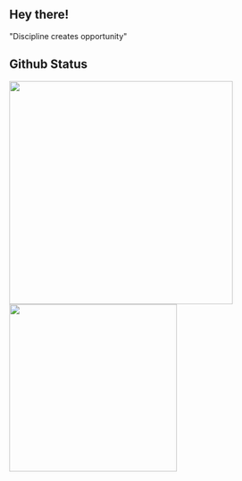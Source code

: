 ## Hey there!

"Discipline creates opportunity"

## Github Status

<div>
  <img align="left" src="https://github-readme-stats.vercel.app/api/?username=renancx&show_icons=true&theme=dark&title_color=6c5ddf&text_color=ffffff" width="400"/>
  <img align="left" src="https://github-readme-stats.vercel.app/api/top-langs/?username=renancx&show_icons=true&theme=dark&title_color=6c5ddf&text_color=ffffff&layout=compact" width="300"/>
</div>

